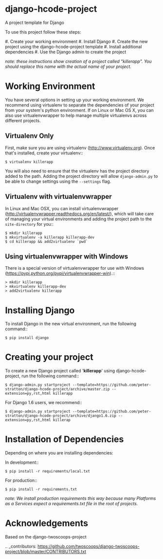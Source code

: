django-hcode-project
========================

A project template for Django

To use this project follow these steps:

#. Create your working environment
#. Install Django
#. Create the new project using the django-hcode-project template
#. Install additional dependencies
#. Use the Django admin to create the project

*note: these instructions show creation of a project called "killerapp".  You
should replace this name with the actual name of your project.*

Working Environment
===================

You have several options in setting up your working environment.  We recommend
using virtualenv to separate the dependencies of your project from your system's
python environment.  If on Linux or Mac OS X, you can also use virtualenvwrapper to help manage multiple virtualenvs across different projects.

Virtualenv Only
---------------

First, make sure you are using virtualenv (http://www.virtualenv.org). Once
that's installed, create your virtualenv::

    $ virtualenv killerapp

You will also need to ensure that the virtualenv has the project directory
added to the path. Adding the project directory will allow `django-admin.py` to
be able to change settings using the `--settings` flag.

Virtualenv with virtualenvwrapper
------------------------------------

In Linux and Mac OSX, you can install virtualenvwrapper (http://virtualenvwrapper.readthedocs.org/en/latest/),
which will take care of managing your virtual environments and adding the
project path to the `site-directory` for you::

    $ mkdir killerapp
    $ mkvirtualenv -a killerapp killerapp-dev
    $ cd killerapp && add2virtualenv `pwd`

Using virtualenvwrapper with Windows
----------------------------------------

There is a special version of virtualenvwrapper for use with Windows (https://pypi.python.org/pypi/virtualenvwrapper-win).::

    > mkdir killerapp
    > mkvirtualenv killerapp-dev
    > add2virtualenv killerapp


Installing Django
=================

To install Django in the new virtual environment, run the following command::

    $ pip install django

Creating your project
=====================

To create a new Django project called '**killerapp**' using
django-hcode-project, run the following command::

    $ django-admin.py startproject --template=https://github.com/peter-stratton/django-hcode-project/archive/master.zip --extension=py,rst,html killerapp

For Django 1.6 users, we recommend::

    $ django-admin.py startproject --template=https://github.com/peter-stratton/django-hcode-project/archive/django1.6.zip --extension=py,rst,html killerap

Installation of Dependencies
=============================

Depending on where you are installing dependencies:

In development::

    $ pip install -r requirements/local.txt

For production::

    $ pip install -r requirements.txt

*note: We install production requirements this way because many Platforms as a
Services expect a requirements.txt file in the root of projects.*

Acknowledgements
================

Based on the django-twoscoops-project

.. _contributors: https://github.com/twoscoops/django-twoscoops-project/blob/master/CONTRIBUTORS.txt

